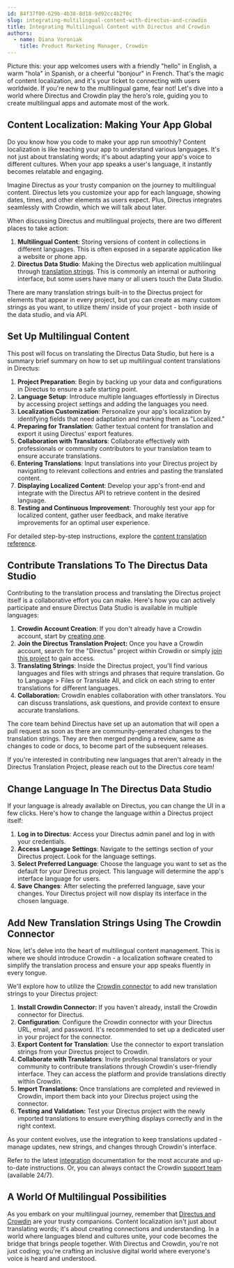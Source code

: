 ```yaml
---
id: 84f37f00-629b-4b38-8d18-9d92cc4b2f0c
slug: integrating-multilingual-content-with-directus-and-crowdin
title: Integrating Multilingual Content with Directus and Crowdin
authors: 
  - name: Diana Voroniak
    title: Product Marketing Manager, Crowdin
---
```

Picture this: your app welcomes users with a friendly "hello" in English, a warm "hola" in Spanish, or a cheerful "bonjour" in French. That's the magic of content localization, and it's your ticket to connecting with users worldwide. If you're new to the multilingual game, fear not! Let's dive into a world where Directus and Crowdin play the hero's role, guiding you to create multilingual apps and automate most of the work.

## Content Localization: Making Your App Global

Do you know how you code to make your app run smoothly? Content localization is like teaching your app to understand various languages. It's not just about translating words; it's about adapting your app's voice to different cultures. When your app speaks a user's language, it instantly becomes relatable and engaging.

Imagine Directus as your trusty companion on the journey to multilingual content. Directus lets you customize your app for each language, showing dates, times, and other elements as users expect. Plus, Directus integrates seamlessly with Crowdin, which we will talk about later.

When discussing Directus and multilingual projects, there are two different places to take action:

1. **Multilingual Content**: Storing versions of content in collections in different languages. This is often exposed in a separate application like a website or phone app. 
2. **Directus Data Studio**: Making the Directus web application multilingual through [translation strings](/content/translations). This is commonly an internal or authoring interface, but some users have many or all users touch the Data Studio.

There are many translation strings built-in to the Directus project for elements that appear in every project, but you can create as many custom strings as you want, to utilize them/ inside of your project - both inside of the data studio, and via API. 

## Set Up Multilingual Content

This post will focus on translating the Directus Data Studio, but here is a summary brief summary on how to set up multilingual content translations in Directus: 

1. **Project Preparation**: Begin by backing up your data and configurations in Directus to ensure a safe starting point.
2. **Language Setup**: Introduce multiple languages effortlessly in Directus by accessing project settings and adding the languages you need.
3. **Localization Customization**: Personalize your app's localization by identifying fields that need adaptation and marking them as "Localized."
4. **Preparing for Translation**: Gather textual content for translation and export it using Directus' export features.
5. **Collaboration with Translators**: Collaborate effectively with professionals or community contributors to your translation team to ensure accurate translations.
6. **Entering Translations**: Input translations into your Directus project by navigating to relevant collections and entries and pasting the translated content.
7. **Displaying Localized Content**: Develop your app's front-end and integrate with the Directus API to retrieve content in the desired language. 
8. **Testing and Continuous Improvement**: Thoroughly test your app for localized content, gather user feedback, and make iterative improvements for an optimal user experience.

For detailed step-by-step instructions, explore the [content translation reference](/content/translations). 

## Contribute Translations To The Directus Data Studio

Contributing to the translation process and translating the Directus project itself is a collaborative effort you can make. Here's how you can actively participate and ensure Directus Data Studio is available in multiple languages:

1. **Crowdin Account Creation**: If you don't already have a Crowdin account, start by [creating one](https://accounts.crowdin.com/register?utm_source=docs.directus.io&utm_medium=referral&utm_campaign=guest-post).
2. **Join the Directus Translation Project:** Once you have a Crowdin account, search for the "Directus" project within Crowdin or simply [join this project](https://crowdin.com/project/directus?utm_source=docs.directus.io&utm_medium=referral&utm_campaign=guest-post) to gain access.
3. **Translating Strings**: Inside the Directus project, you'll find various languages and files with strings and phrases that require translation. Go to Language > Files or Translate All, and click on each string to enter translations for different languages.
4. **Collaboration:** Crowdin enables collaboration with other translators. You can discuss translations, ask questions, and provide context to ensure accurate translations.

The core team behind Directus have set up an automation that will open a pull request as soon as there are community-generated changes to the translation strings. They are then merged pending a review, same as changes to code or docs, to become part of the subsequent releases. 

If you're interested in contributing new languages that aren't already in the Directus Translation Project, please reach out to the Directus core team! 

##  Change Language In The Directus Data Studio

If your language is already available on Directus, you can change the UI in a few clicks. Here's how to change the language within a Directus project itself:

1. **Log in to Directus**: Access your Directus admin panel and log in with your credentials.
2. **Access Language Settings**: Navigate to the settings section of your Directus project. Look for the language settings.
3. **Select Preferred Language**: Choose the language you want to set as the default for your Directus project. This language will determine the app's interface language for users.
4. **Save Changes**: After selecting the preferred language, save your changes. Your Directus project will now display its interface in the chosen language.

## Add New Translation Strings Using The Crowdin Connector

Now, let's delve into the heart of multilingual content management. This is where we should introduce Crowdin - a localization software created to simplify the translation process and ensure your app speaks fluently in every tongue.

We'll explore how to utilize the [Crowdin connector](https://store.crowdin.com/directus-translation-strings?utm_source=docs.directus.io&utm_medium=referral&utm_campaign=guest-post) to add new translation strings to your Directus project:

1. **Install Crowdin Connector:** If you haven't already, install the Crowdin connector for Directus.
2. **Configuration**: Configure the Crowdin connector with your Directus URL, email, and password. It's recommended to set up a dedicated user in your project for the connector.
3. **Export Content for Translation**: Use the connector to export translation strings from your Directus project to Crowdin.
4. **Collaborate with Translators**: Invite professional translators or your community to contribute translations through Crowdin's user-friendly interface. They can access the platform and provide translations directly within Crowdin.
5. **Import Translations:** Once translations are completed and reviewed in Crowdin, import them back into your Directus project using the connector.
6. **Testing and Validation:** Test your Directus project with the newly imported translations to ensure everything displays correctly and in the right context.

As your content evolves, use the integration to keep translations updated - manage updates, new strings, and changes through Crowdin's interface.

Refer to the latest [integration](https://store.crowdin.com/directus-translation-strings?utm_source=docs.directus.io&utm_medium=referral&utm_campaign=guest-post) documentation for the most accurate and up-to-date instructions. Or, you can always contact the Crowdin [support team](https://crowdin.com/contacts?utm_source=docs.directus.io&utm_medium=referral&utm_campaign=guest-post) (available 24/7).

## A World Of Multilingual Possibilities

As you embark on your multilingual journey, remember that [Directus and Crowdin](https://store.crowdin.com/directus-translation-strings?utm_source=docs.directus.io&utm_medium=referral&utm_campaign=guest-post) are your trusty companions. Content localization isn't just about translating words; it's about creating connections and understanding. In a world where languages blend and cultures unite, your code becomes the bridge that brings people together. With Directus and Crowdin, you're not just coding; you're crafting an inclusive digital world where everyone's voice is heard and understood.
